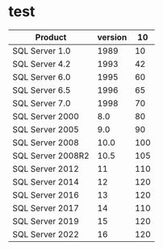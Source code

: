 # test

| Product           | version | 10  |
| ----------------- | ------- | --- |
| SQL Server 1.0    | 1989    | 10  |
| SQL Server 4.2    | 1993    | 42  |
| SQL Server 6.0    | 1995    | 60  |
| SQL Server 6.5    | 1996    | 65  |
| SQL Server 7.0    | 1998    | 70  |
| SQL Server 2000   | 8.0     | 80  |
| SQL Server 2005   | 9.0     | 90  |
| SQL Server 2008   | 10.0    | 100 |
| SQL Server 2008R2 | 10.5    | 105 |
| SQL Server 2012   | 11      | 110 |
| SQL Server 2014   | 12      | 120 |
| SQL Server 2016   | 13      | 120 |
| SQL Server 2017   | 14      | 110 |
| SQL Server 2019   | 15      | 120 |
| SQL Server 2022   | 16      | 120 |
